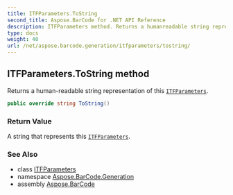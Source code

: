 ```yaml
---
title: ITFParameters.ToString
second_title: Aspose.BarCode for .NET API Reference
description: ITFParameters method. Returns a humanreadable string representation of this ITFParameters
type: docs
weight: 40
url: /net/aspose.barcode.generation/itfparameters/tostring/
---
```

## ITFParameters.ToString method

Returns a human-readable string representation of this [`ITFParameters`](../).

```csharp
public override string ToString()
```

### Return Value

A string that represents this [`ITFParameters`](../).

### See Also

* class [ITFParameters](../)
* namespace [Aspose.BarCode.Generation](../../../aspose.barcode.generation/)
* assembly [Aspose.BarCode](../../../)



